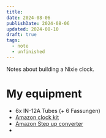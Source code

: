 ```yaml
---
title: 
date: 2024-08-06
publishDate: 2024-08-06
updated: 2024-08-10
draft: true
tags:
  - note
  - unfinished
---
```

 
Notes about building a Nixie clock.

# My equipment

- 6x IN-12A Tubes  (+ 6 Fassungen)
- [Amazon clock kit](https://www.amazon.de/gp/product/B07VBMD3L4/)
- [Amazon Step up converter](https://www.amazon.de/gp/product/B075FBYWH1/)
- 